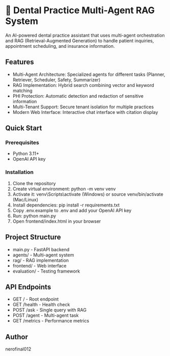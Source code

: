 # 🦷 Dental Practice Multi-Agent RAG System

An AI-powered dental practice assistant that uses multi-agent orchestration and RAG (Retrieval-Augmented Generation) to handle patient inquiries, appointment scheduling, and insurance information.

## Features

- Multi-Agent Architecture: Specialized agents for different tasks (Planner, Retriever, Scheduler, Safety, Summarizer)
- RAG Implementation: Hybrid search combining vector and keyword matching
- PHI Protection: Automatic detection and redaction of sensitive information
- Multi-Tenant Support: Secure tenant isolation for multiple practices
- Modern Web Interface: Interactive chat interface with citation display

## Quick Start

### Prerequisites
- Python 3.11+
- OpenAI API key

### Installation

1. Clone the repository
2. Create virtual environment: python -m venv venv
3. Activate it: venv\Scripts\activate (Windows) or source venv/bin/activate (Mac/Linux)
4. Install dependencies: pip install -r requirements.txt
5. Copy .env.example to .env and add your OpenAI API key
6. Run: python main.py
7. Open frontend/index.html in your browser

## Project Structure

- main.py - FastAPI backend
- agents/ - Multi-agent system
- rag/ - RAG implementation  
- frontend/ - Web interface
- evaluation/ - Testing framework

## API Endpoints

- GET / - Root endpoint
- GET /health - Health check
- POST /ask - Single query with RAG
- POST /agent - Multi-agent task
- GET /metrics - Performance metrics

## Author

nerofinal012
